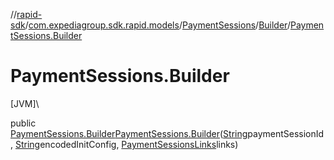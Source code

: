 //[rapid-sdk](../../../../index.md)/[com.expediagroup.sdk.rapid.models](../../index.md)/[PaymentSessions](../index.md)/[Builder](index.md)/[PaymentSessions.Builder](-payment-sessions.-builder.md)

# PaymentSessions.Builder

[JVM]\

public [PaymentSessions.Builder](index.md)[PaymentSessions.Builder](-payment-sessions.-builder.md)([String](https://docs.oracle.com/javase/8/docs/api/java/lang/String.html)paymentSessionId, [String](https://docs.oracle.com/javase/8/docs/api/java/lang/String.html)encodedInitConfig, [PaymentSessionsLinks](../../-payment-sessions-links/index.md)links)
